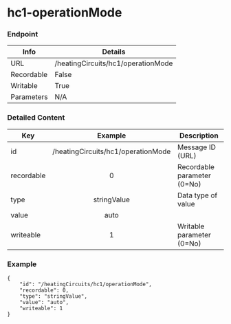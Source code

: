 # hc1-operationMode



### Endpoint

| Info  | Details |
| ------------- | ------------- |
| URL   | /heatingCircuits/hc1/operationMode   |
| Recordable   | False   |
| Writable   | True   |
| Parameters  | N/A  |

### Detailed Content

|  Key  | Example | Description |
| ------------- | :------: | ------------------------------ |
|  id | /heatingCircuits/hc1/operationMode | Message ID (URL) |
|  recordable | 0 | Recordable parameter (0=No) |
|  type | stringValue | Data type of value |
|  value | auto |  |
|  writeable | 1 | Writable parameter (0=No) |



### Example
```
{
    "id": "/heatingCircuits/hc1/operationMode",
    "recordable": 0,
    "type": "stringValue",
    "value": "auto",
    "writeable": 1
}
```
